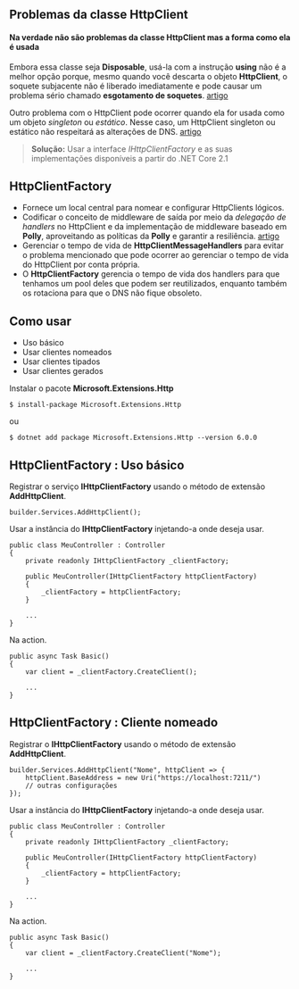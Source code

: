 ## Problemas da classe HttpClient

#### Na verdade não são problemas da classe HttpClient mas a forma como ela é usada

Embora essa classe seja **Disposable**, usá-la com a instrução **using** não é a melhor opção porque, mesmo quando você descarta o objeto **HttpClient**, o soquete subjacente não é liberado imediatamente e pode causar um problema sério chamado **esgotamento de soquetes**. [artigo](https://www.macoratti.net/19/01/netcore_httpclient2.htm)  
  
Outro problema com o HttpClient pode ocorrer quando ela for usada como um objeto *singleton* ou *estático*. Nesse caso, um HttpClient singleton ou estático não respeitará as alterações de DNS. [artigo](http://byterot.blogspot.com/2016/07/singleton-httpclient-dns.html)  
  
>**Solução:** Usar a interface *IHttpClientFactory* e as suas implementações disponíveis a partir do .NET Core 2.1
  
## HttpClientFactory

- Fornece um local central para nomear e configurar HttpClients lógicos.
- Codificar o conceito de middleware de saída por meio da *delegação de handlers* no HttpClient e da implementação de middleware baseado em **Polly**, aproveitando as políticas da **Polly** e garantir a resiliência. [artigo](https://www.pollydocs.org/index.html)
- Gerenciar o tempo de vida de **HttpClientMessageHandlers** para evitar o problema mencionado que pode ocorrer ao gerenciar o tempo de vida do HttpClient por conta própria.
- O **HttpClientFactory** gerencia o tempo de vida dos handlers para que tenhamos um pool deles que podem ser reutilizados, enquanto também os rotaciona para que o DNS não fique obsoleto.

## Como usar

- Uso básico
- Usar clientes nomeados
- Usar clientes tipados
- Usar clientes gerados

Instalar o pacote **Microsoft.Extensions.Http**

~~~
$ install-package Microsoft.Extensions.Http
~~~

ou

~~~
$ dotnet add package Microsoft.Extensions.Http --version 6.0.0
~~~

## HttpClientFactory : Uso básico

Registrar o serviço **IHttpClientFactory** usando o método de extensão **AddHttpClient**.

~~~
builder.Services.AddHttpClient();
~~~

Usar a instância do **IHttpClientFactory** injetando-a onde deseja usar.

~~~
public class MeuController : Controller
{
	private readonly IHttpClientFactory _clientFactory;
	
	public MeuController(IHttpClientFactory httpClientFactory)
	{
		_clientFactory = httpClientFactory;
	}
	
	...
}
~~~

Na action.

~~~
public async Task Basic()
{	
	var client = _clientFactory.CreateClient();

	...
}
~~~

## HttpClientFactory : Cliente nomeado

Registrar o **IHttpClientFactory** usando o método de extensão **AddHttpClient**.

~~~
builder.Services.AddHttpClient("Nome", httpClient => {
	httpClient.BaseAddress = new Uri("https://localhost:7211/")
	// outras configurações
});
~~~

Usar a instância do **IHttpClientFactory** injetando-a onde deseja usar.

~~~
public class MeuController : Controller
{
	private readonly IHttpClientFactory _clientFactory;
	
	public MeuController(IHttpClientFactory httpClientFactory)
	{
		_clientFactory = httpClientFactory;
	}
	
	...
}
~~~

Na action.

~~~
public async Task Basic()
{	
	var client = _clientFactory.CreateClient("Nome");

	...
}
~~~
